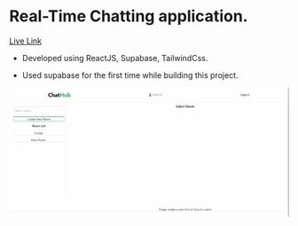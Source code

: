 # Real-Time Chatting application.

[Live Link](https://supabase-react-chat-app.netlify.app/)

- Developed using ReactJS, Supabase, TailwindCss.

* Used supabase for the first time while building this project.

![](chrome-capture-2023-2-24.gif)
